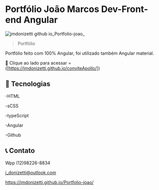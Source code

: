 # Portfólio João Marcos Dev-Front-end Angular

![jmdonizetti github io_Portfolio-joao_](https://github.com/user-attachments/assets/ca8d8918-b7ac-43e3-9306-6b0140c69823)



> Portfólio

Portfólio feito com 100% Angular, foi utilizado também Angular material.

🔗 Clique ao lado para acessar = ([https://jmdonizetti.github.io/conviteApollo/])



## 🔧 Tecnologias

-HTML

-sCSS

-typeScript

-Angular

-Github

## 📞 Contato

Wpp (12)98226-8834

j_donizetti@outlook.com

https://jmdonizetti.github.io/Portfolio-joao/
